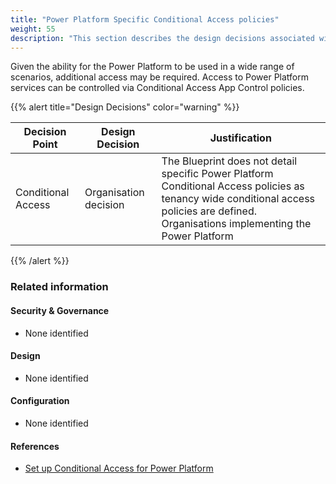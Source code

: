 ```yaml
---
title: "Power Platform Specific Conditional Access policies"
weight: 55
description: "This section describes the design decisions associated with Power Platform specific conditional access policies for system(s) built using ASD's Blueprint for Secure Cloud."
---
```


Given the ability for the Power Platform to be used in a wide range of scenarios, additional access may be required. Access to Power Platform services can be controlled via Conditional Access App Control policies.

{{% alert title="Design Decisions" color="warning" %}}

| Decision Point     | Design Decision                                                            | Justification                                                                                                                          |
|--------------------|----------------------------------------------------------------------------|----------------------------------------------------------------------------------------------------------------------------------------|
| Conditional Access | Organisation decision | The Blueprint does not detail specific Power Platform Conditional Access policies as tenancy wide conditional access policies are defined.<br>Organisations implementing the Power Platform |

{{% /alert %}}

### Related information

#### Security & Governance

* None identified

#### Design

* None identified

#### Configuration

* None identified

#### References

* [Set up Conditional Access for Power Platform](https://docs.microsoft.com/power-platform/guidance/adoption/conditional-access)
